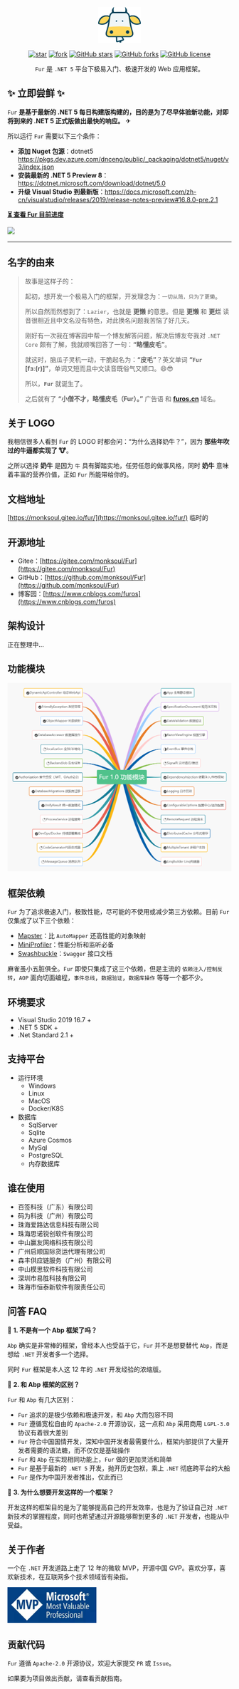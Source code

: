 <p></p>
<p></p>

<p align="center">
<img src="./handbook/static/img/furlogo.png" height="80"/>
</p>

<div align="center">

[![star](https://gitee.com/monksoul/Fur/badge/star.svg?theme=dark)](https://gitee.com/monksoul/Fur/stargazers) [![fork](https://gitee.com/monksoul/Fur/badge/fork.svg?theme=dark)](https://gitee.com/monksoul/Fur/members) [![GitHub stars](https://img.shields.io/github/stars/MonkSoul/Fur?logo=github)](https://github.com/MonkSoul/Fur/stargazers) [![GitHub forks](https://img.shields.io/github/forks/MonkSoul/Fur?logo=github)](https://github.com/MonkSoul/Fur/network) [![GitHub license](https://img.shields.io/github/license/MonkSoul/Fur)](https://github.com/MonkSoul/Fur/blob/alpha/LICENSE)

</div>

<div align="center">

`Fur` 是 `.NET 5` 平台下极易入门、极速开发的 Web 应用框架。

</div>

## ✨ 立即尝鲜 ✨

`Fur` **是基于最新的 .NET 5 每日构建版构建的，目的是为了尽早体验新功能，对即将到来的 .NET 5 正式版做出最快的响应。** ✈

所以运行 `Fur` 需要以下三个条件：

- **添加 Nuget 包源**：dotnet5 https://pkgs.dev.azure.com/dnceng/public/_packaging/dotnet5/nuget/v3/index.json
- **安装最新的 .NET 5 Preview 8**：https://dotnet.microsoft.com/download/dotnet/5.0
- **升级 Visual Studio 到最新版**：https://docs.microsoft.com/zh-cn/visualstudio/releases/2019/release-notes-preview#16.8.0-pre.2.1

**[⏳ 查看 Fur 目前进度](https://gitee.com/monksoul/Fur/board)**

<img src="./handbook/static/img/demo.gif" />

---

## 名字的由来

> 故事是这样子的：
>
> 起初，想开发一个极易入门的框架，开发理念为：`一切从简，只为了更懒`。
>
> 所以自然而然想到了：`Lazier`，也就是 **更懒** 的意思。但是 **更懒** 和 **更烂** 读音很相近且中文名没有特色，对此换名问题我苦恼了好几天。
>
> 刚好有一次我在博客园中帮一个博友解答问题，解决后博友夸我对 `.NET Core` 颇有了解，我就顺嘴回答了一句：**“略懂皮毛”**。
>
> 就这时，脑瓜子灵机一动，干脆起名为：**“皮毛”**？英文单词 **“`Fur` [fɜː(r)]”**，单词又短而且中文读音既俗气又顺口。😄😎
>
> 所以，**`Fur`** 就诞生了。
>
> 之后就有了 **“小僧不才，略懂皮毛（Fur）。”** 广告语 和 **[furos.cn](https://furos.cn)** 域名。

## 关于 LOGO

我相信很多人看到 `Fur` 的 LOGO 时都会问：“为什么选择奶牛？”，因为 **那些年吹过的牛逼都实现了 🐮**。

之所以选择 **奶牛** 是因为 `牛` 具有脚踏实地，任劳任怨的做事风格，同时 **奶牛** 意味着丰富的营养价值，正如 `Fur` 所能带给你的。

## 文档地址

[https://monksoul.gitee.io/fur/](https://monksoul.gitee.io/fur/) 临时的

## 开源地址

- Gitee：[https://gitee.com/monksoul/Fur](https://gitee.com/monksoul/Fur)
- GitHub：[https://github.com/monksoul/Fur](https://github.com/monksoul/Fur)
- 博客园：[https://www.cnblogs.com/furos](https://www.cnblogs.com/furos)

## 架构设计

正在整理中...

## 功能模块

<p align="center">
<img src="./handbook/static/img/furfunctions.png"/>
</p>

## 框架依赖

`Fur` 为了追求极速入门，极致性能，尽可能的不使用或减少第三方依赖。目前 `Fur` 仅集成了以下三个依赖：

- [Mapster](https://github.com/MapsterMapper/Mapster)：比 `AutoMapper` 还高性能的对象映射
- [MiniProfiler](https://github.com/MiniProfiler/dotnet)：性能分析和监听必备
- [Swashbuckle](https://github.com/domaindrivendev/Swashbuckle.AspNetCore)：`Swagger` 接口文档

麻雀虽小五脏俱全。`Fur` 即使只集成了这三个依赖，但是主流的 `依赖注入/控制反转`，`AOP` 面向切面编程，`事件总线`，`数据验证`，`数据库操作` 等等一个都不少。

## 环境要求

- Visual Studio 2019 16.7 +
- .NET 5 SDK +
- .Net Standard 2.1 +

## 支持平台

- 运行环境
  - Windows
  - Linux
  - MacOS
  - Docker/K8S
- 数据库
  - SqlServer
  - Sqlite
  - Azure Cosmos
  - MySql
  - PostgreSQL
  - 内存数据库

## 谁在使用

- 百签科技（广东）有限公司
- 码为科技（广州）有限公司
- 珠海爱路达信息科技有限公司
- 珠海思诺锐创软件有限公司
- 中山赢友网络科技有限公司
- 广州启顺国际货运代理有限公司
- 森丰供应链服务（广州）有限公司
- 中山模思软件科技有限公司
- 深圳市易胜科技有限公司
- 珠海市恒泰新软件有限责任公司

## 问答 FAQ

🥇 **1. 不是有一个 Abp 框架了吗？**

`Abp` 确实是非常棒的框架，曾经本人也受益于它，`Fur` 并不是想要替代 `Abp`，而是想给 `.NET` 开发者多一个选择。

同时 `Fur` 框架是本人这 12 年的 `.NET` 开发经验的浓缩版。

🥈 **2. 和 Abp 框架的区别？**

`Fur` 和 `Abp` 有几大区别：

- `Fur` 追求的是极少依赖和极速开发，和 `Abp` 大而包容不同
- `Fur` 遵循宽松自由的 `Apache-2.0` 开源协议，这一点和 `Abp` 采用商用 `LGPL-3.0` 协议有着很大差别
- `Fur` 符合中国国情开发，深知中国开发者最需要什么，框架内部提供了大量开发者需要的语法糖，而不仅仅是基础操作
- `Fur` 和 `Abp` 在实现相同功能上，`Fur` 做的更加灵活和简单
- `Fur` 是基于最新的 `.NET 5` 开发，抛开历史包袱，乘上 `.NET` 彻底跨平台的大船
- `Fur` 是作为中国开发者推出，仅此而已

🥉 **3. 为什么想要开发这样的一个框架？**

开发这样的框架目的是为了能够提高自己的开发效率，也是为了验证自己对 `.NET` 新技术的掌握程度，同时也希望通过开源能够帮到更多的 `.NET` 开发者，也能从中受益。

## 关于作者

一个在 `.NET` 开发道路上走了 12 年的微软 MVP，开源中国 GVP。喜欢分享，喜欢新技术，在互联网多个技术领域皆有染指。

<img src="./handbook/static/img/mvp.png" height="80"/>

## 贡献代码

`Fur` 遵循 `Apache-2.0` 开源协议，欢迎大家提交 `PR` 或 `Issue`。

如果要为项目做出贡献，请查看贡献指南。
